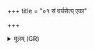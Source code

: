 +++
title = "०१ सं वर्चसेत्य् एका"

+++
<details><summary>मूलम् (GR)</summary>

+++(PSK 20.34.1; PS 19.8.3 is repeated)+++सं वर्चसेत्य् एका ॥
</details>